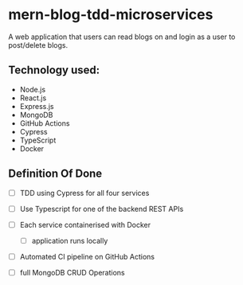 # mern-blog-tdd-microservices
A web application that users can read blogs on and login as a user to post/delete blogs.

## Technology used:
- Node.js
- React.js
- Express.js
- MongoDB
- GitHub Actions
- Cypress
- TypeScript
- Docker

## Definition Of Done

- [ ] TDD using Cypress for all four services
- [ ] Use Typescript for one of the backend REST APIs
- [ ] Each service containerised with Docker
    - [ ] application runs locally
- [ ] Automated CI pipeline on GitHub Actions
- [ ] full MongoDB CRUD Operations


